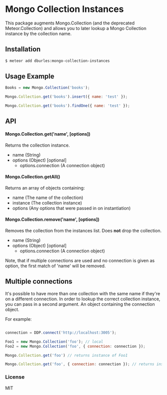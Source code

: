 Mongo Collection Instances
===============

This package augments Mongo.Collection (and the deprecated Meteor.Collection) and allows you to later lookup a Mongo Collection instance by the collection name.

## Installation

```sh
$ meteor add dburles:mongo-collection-instances
```

## Usage Example

```js
Books = new Mongo.Collection('books');

Mongo.Collection.get('books').insert({ name: 'test' });

Mongo.Collection.get('books').findOne({ name: 'test' });
```

## API

#### Mongo.Collection.get('name', [options])

Returns the collection instance.

 - name (String)
 - options (Object) [optional]
   - options.connection (A connection object)

#### Mongo.Collection.getAll()

Returns an array of objects containing:
 - name (The name of the collection)
 - instance (The collection instance)
 - options (Any options that were passed in on instantiation)

#### Mongo.Collection.remove('name', [options])

Removes the collection from the instances list. Does **not** drop the collection.

 - name (String)
 - options (Object) [optional]
   - options.connection (A connection object)

Note, that if multiple connections are used and no connection is given as option, the first match of 'name' will be removed.

## Multiple connections

It's possible to have more than one collection with the same name if they're on a different connection.
In order to lookup the correct collection instance, you can pass in a second argument. An object containing the connection object.

For example:


```js

connection = DDP.connect('http://localhost:3005');

Foo1 = new Mongo.Collection('foo'); // local
Foo2 = new Mongo.Collection('foo', { connection: connection });

Mongo.Collection.get('foo') // returns instance of Foo1

Mongo.Collection.get('foo', { connection: connection }); // returns instance of Foo2
```



### License

MIT
